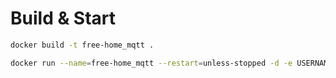 # Build & Start
```bash
docker build -t free-home_mqtt .
```

```bash
docker run --name=free-home_mqtt --restart=unless-stopped -d -e USERNAME="" -e PASSWORD="" -e SYSAP_IP="" -e MQTT_IP="" -e MQTT_PORT free-home_mqtt
```
